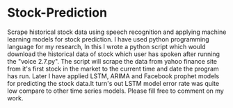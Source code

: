 # Stock-Prediction
Scrape historical stock data using speech recognition and applying machine learning models for stock prediction.
I have used python programming language for my research, In this I wrote a python script which would download the historical data of stock which user has spoken after running the "voice 2.7.py".
The script will scrape the data from yahoo finance site from it's first stock in the market to the current time and date the program has run.
Later I have applied LSTM, ARIMA and Facebook prophet models for predicting the stock data.It turn's out LSTM model error rate was quite low compare to other time series models.
Please fill free to comment on my work.
